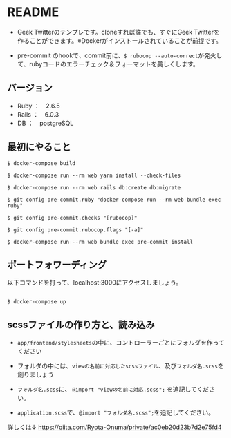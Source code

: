 # README

- Geek Twitterのテンプレです。cloneすれば誰でも、すぐにGeek Twitterを作ることができます。※Dockerがインストールされていることが前提です。

- pre-commit のhookで、commit前に、`$ rubocop --auto-correct`が発火して、rubyコードのエラーチェック＆フォーマットを美しくします。

## バージョン
- Ruby ：　2.6.5
- Rails ：　6.0.3
- DB ：　postgreSQL 

## 最初にやること
```
$ docker-compose build

$ docker-compose run --rm web yarn install --check-files

$ docker-compose run --rm web rails db:create db:migrate

$ git config pre-commit.ruby "docker-compose run --rm web bundle exec ruby"

$ git config pre-commit.checks "[rubocop]"

$ git config pre-commit.rubocop.flags "[-a]"

$ docker-compose run --rm web bundle exec pre-commit install
```

## ポートフォワーディング
以下コマンドを打って、localhost:3000にアクセスしましょう。
```

$ docker-compose up

```
## scssファイルの作り方と、読み込み
- `app/frontend/stylesheets`の中に、コントローラーごとにフォルダを作ってください

- フォルダの中には、`viewの名前に対応したscssファイル`、及び`フォルダ名.scss`を創りましょう

- `フォルダ名.scss`に、 `@import "viewの名前に対応.scss";`  を追記してください。

- `application.scss`で、`@import "フォルダ名.scss";`を追記してください。


詳しくは↓
https://qiita.com/Ryota-Onuma/private/ac0eb20d23b7d2e75fd4

